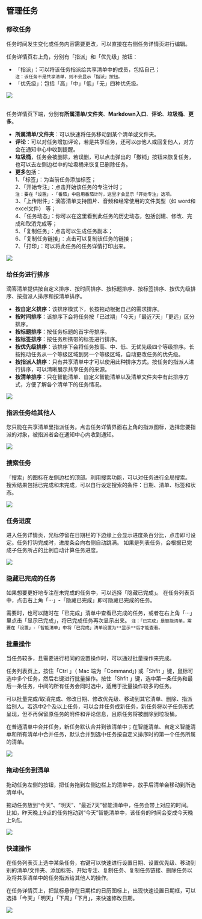 ## 管理任务

### 修改任务

任务时间发生变化或任务内容需要更改，可以直接在右侧任务详情页进行编辑。

任务详情页右上角，分别有「指派」和「优先级」按钮：

* 「指派」：可以将该任务指派给共享清单中的成员，包括自己；
  <br>`注：该任务不是共享清单，则不会显示「指派」按钮。`
* 「优先级」：包括「高」「中」「低」「无」四种优先级。

![](../images/web/1.3.7.png)

<br>任务详情页下端，分别有**所属清单/文件夹**、**Markdown入口**、**评论**、**垃圾桶**、**更多**。

* **所属清单/文件夹**：可以快速将任务移动到某个清单或文件夹。
* **评论**：可以对任务增加评论，若是共享任务，还可以@他人或回复他人，对方会在通知中心中收到提醒。
* **垃圾桶**，任务会被删除，若误删，可以点击弹出的「撤销」按钮来恢复任务，也可以去左侧边栏中的垃圾桶来恢复已删除任务。
* **更多**包括：
  <br>1、「标签」：为当前任务添加标签；
	<br>2、「开始专注」：点击开始该任务的专注计时；
	 <br/> `注：要在「设置」-「番茄」中启用番茄计时，这里才会显示「开始专注」选项。`
  <br>3、「上传附件」：滴答清单支持图片、音频和经常使用的文件类型（如 word和excel文件） 等；
  <br>4、「任务动态」：你可以在这里看到此任务的历史动态，包括创建、修改、完成和取消完成等；
	<br>5、「复制任务」：点击可以生成任务副本；
	<br>6、「复制任务链接」：点击可以复制该任务的链接；
	<br>7、「打印」：可以将此任务的任务详情打印出来。

![](../images/web/Screen%20Shot%202018-05-28%20at%202.52.54%20PM.png)

### 给任务进行排序

滴答清单提供按自定义排序、按时间排序、按标题排序、按标签排序、按优先级排序、按指派人排序和按清单排序。

* **按自定义排序**：该排序模式下，长按拖动根据自己的需求排序。
* **按时间排序**：该排序下会将任务按「已过期」「今天」「最近7天」「更远」区分排序。
* **按标题排序**：按任务标题的首字母排序。
* **按标签排序**：按任务所携带的标签进行排序。
* **按优先级排序**：该排序下会将任务按高、中、低、无优先级四个等级排序。长按拖动任务从一个等级区域到另一个等级区域，自动更改任务的优先级。
* **按指派人排序**：只有共享清单中才可以使用此种排序方式。按任务的指派人进行排序，可以清晰展示共享任务的来源。
* **按清单排序**：只在智能清单、自定义智能清单以及清单文件夹中有此排序方式，方便了解各个清单下的任务情况。


![](../images/web/1.3.12.png)

### 指派任务给其他人

您只能在共享清单里指派任务。点击任务详情界面右上角的指派图标，选择您要指派的对象，被指派者会在通知中心内收到通知。

![](../images/web/1.3.16.png)

### 搜索任务

「搜索」的图标在左侧边栏的顶部。利用搜索功能，可以对任务进行全局搜索。 搜索结果包括已完成和未完成，可以自行设定搜索的条件：日期、清单、标签和状态。

![](../images/web/1.3.18.png)


### 任务进度

进入任务详情页，光标停留在日期栏的下边缘上会显示进度条百分比，点击即可设定。任务打钩完成时，进度条会向右侧自动跳满。 如果是列表任务，会根据已完成子任务所占的比例自动计算任务进度。

![](../images/web/1.3.19.png)

### 隐藏已完成的任务

如果想要更好地专注在未完成的任务中，可以选择「隐藏已完成」。 在任务列表页中，点击右上角「···」-「隐藏已完成」即可隐藏已完成的任务。 

需要时，也可以随时在「已完成」清单中查看已完成的任务，或者在右上角「···」里点击「显示已完成」，将已完成任务再次显示出来。 
`注：「已完成」是智能清单，需要在「设置」-「智能清单」中将「已完成」清单设置为**显示**后才能查看。`


### 批量操作

当任务较多，且需要进行相同的设置操作时，可以通过批量操作来完成。

任务列表页上，按住「Ctrl 」（ Mac 端为「Command」) 或「Shfit 」键，鼠标可选中多个任务，然后右键进行批量操作。按住「Shfit 」键，选中第一条任务和最后一条任务，中间的所有任务会同时选中，适用于批量操作较多的任务。

可以批量完成/取消完成、修改日期、修改优先级、移动到其它清单、删除、指派给别人。若选中2个及以上任务，可以合并任务成新任务，新任务将以子任务形式呈现，但不再保留原任务的附件和评论信息，且原任务将被删除到垃圾桶。

在普通清单中合并任务，新任务默认合并到该清单中；在智能清单、自定义智能清单和所有清单中合并任务，默认合并到选中任务按自定义排序时的第一个任务所属的清单。

![](../images/web/1.3.14.png)

### 拖动任务到清单

拖动任务左侧的按钮，把任务拖到左侧边栏上的清单中，放手后清单会移动到所选清单中。

拖动任务放到“今天”、“明天”、“最近7天”智能清单中，任务会带上对应的时间。比如，昨天晚上9点的任务拖动到“今天”智能清单中，该任务的时间会变成今天晚上9点。

![](../images/web/1.3.15.png)

### 快速操作

在任务列表页上选中某条任务，右键可以快速进行设置日期、设置优先级、移动到别的清单/文件夹、添加标签、开始专注、复制任务、复制任务链接、删除任务以及将共享清单中的任务指派给其他人的操作。

在任务详情页上，把鼠标悬停在日期栏的日历图标上，出现快速设置日期框，可以选择「今天」「明天」「下周」「下月」，来快速修改日期。

![](../images/web/1.3.13.png)